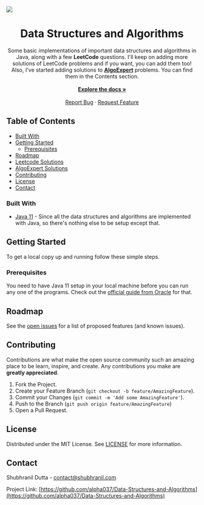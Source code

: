 <a href="https://atlas.shubhranil.com" target="\_blank">
<img src="https://img.shields.io/badge/Developed%20and%20Maintained%20by-Atlas%20Inc-blue">
</a>

<h1 align="center">Data Structures and Algorithms</h1>

  <p align="center">
    Some basic implementations of important data structures and algorithms in Java, along with a few <strong>LeetCode</strong> questions. I'll keep on adding more solutions of LeetCode problems and if you want, you can add them too!
    <br />
    Also, I've started adding solutions to <strong><a href="https://algoexpert.io">AlgoExpert</a></strong> problems. You can find them in the Contents section.
    <br /><br />
    <a href="https://github.com/alpha037/Data-Structures-and-Algorithms#readme"><strong>Explore the docs »</strong></a>
    <br />
    <br />
    <a href="https://github.com/alpha037/Data-Structures-and-Algorithms/issues">Report Bug</a>
    ·
    <a href="https://github.com/alpha037/Data-Structures-and-Algorithms/issues">Request Feature</a>
  </p>
</p>

</p>
<!-- TABLE OF CONTENTS -->

## Table of Contents

- [Built With](#built-with)
- [Getting Started](#getting-started)
  - [Prerequisites](#prerequisites)
- [Roadmap](#roadmap)
- [Leetcode Solutions](https://github.com/alpha037/Data-Structures-and-Algorithms/tree/main/LeetCode)
- [AlgoExpert Solutions](https://github.com/alpha037/Data-Structures-and-Algorithms/tree/main/AlgoExSolutions)
- [Contributing](#contributing)
- [License](#license)
- [Contact](#contact)

<!-- BUILT WITH  -->

### Built With

- [Java 11](https://www.oracle.com/in/java/technologies/javase-jdk11-downloads.html) - Since all the data structures and algorithms are implemented with Java, so there's nothing else to be setup except that.

<!-- GETTING STARTED -->

## Getting Started

To get a local copy up and running follow these simple steps.

### Prerequisites

You need to have Java 11 setup in your local machine before you can run any one of the programs. Check out the [official guide from Oracle](https://docs.oracle.com/en/java/javase/11/install/overview-jdk-installation.html#GUID-8677A77F-231A-40F7-98B9-1FD0B48C346A) for that.

<!-- ROADMAP -->

## Roadmap

See the [open issues](https://github.com/alpha037/Data-Structures-and-Algorithms/issues) for a list of proposed features (and known issues).

<!-- CONTRIBUTING -->

## Contributing

Contributions are what make the open source community such an amazing place to be learn, inspire, and create. Any contributions you make are **greatly appreciated**.

1. Fork the Project.
2. Create your Feature Branch (`git checkout -b feature/AmazingFeature`).
3. Commit your Changes (`git commit -m 'Add some AmazingFeature'`).
4. Push to the Branch (`git push origin feature/AmazingFeature`)
5. Open a Pull Request.

<!-- LICENSE -->

## License

Distributed under the MIT License. See [LICENSE](https://github.com/alpha037/Data-Structures-and-Algorithms/blob/main/LICENSE) for more information.

<!-- CONTACT -->

## Contact

Shubhranil Dutta - contact@shubhranil.com

Project Link: [https://github.com/alpha037/Data-Structures-and-Algorithms](https://github.com/alpha037/Data-Structures-and-Algorithms)
